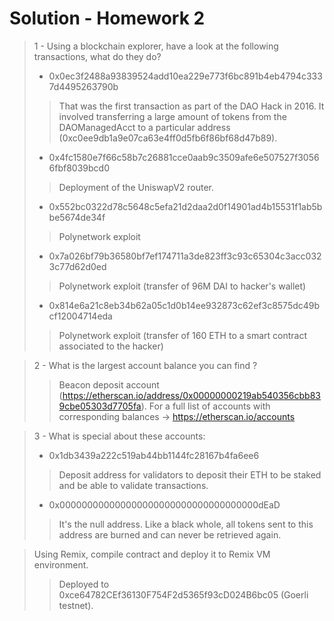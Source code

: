 # Solution - Homework 2

>1 -  Using a blockchain explorer, have a look at the following transactions, what do they do?
>- 0x0ec3f2488a93839524add10ea229e773f6bc891b4eb4794c3337d4495263790b
>> That was the first transaction as part of the DAO Hack in 2016. It involved transferring a large amount of tokens from the DAOManagedAcct to a particular address (0xc0ee9db1a9e07ca63e4ff0d5fb6f86bf68d47b89). 
>- 0x4fc1580e7f66c58b7c26881cce0aab9c3509afe6e507527f30566fbf8039bcd0
>> Deployment of the UniswapV2 router.
>- 0x552bc0322d78c5648c5efa21d2daa2d0f14901ad4b15531f1ab5bbe5674de34f
>> Polynetwork exploit
>- 0x7a026bf79b36580bf7ef174711a3de823ff3c93c65304c3acc0323c77d62d0ed
>> Polynetwork exploit (transfer of 96M DAI to hacker's wallet)
>- 0x814e6a21c8eb34b62a05c1d0b14ee932873c62ef3c8575dc49bcf12004714eda
>> Polynetwork exploit (transfer of 160 ETH to a smart contract associated to the hacker)

>2 - What is the largest account balance you can find ?
>> Beacon deposit account (https://etherscan.io/address/0x00000000219ab540356cbb839cbe05303d7705fa). For a full list of accounts with corresponding balances -> https://etherscan.io/accounts

>3 - What is special about these accounts:
>- 0x1db3439a222c519ab44bb1144fc28167b4fa6ee6
>> Deposit address for validators to deposit their ETH to be staked and be able to validate transactions.
>- 0x000000000000000000000000000000000000dEaD
>> It's the null address. Like a black whole, all tokens sent to this address are burned and can never be retrieved again.

>Using Remix, compile contract and deploy it to Remix VM environment.
>> Deployed to 0xce64782CEf36130F754F2d5365f93cD024B6bc05 (Goerli testnet).